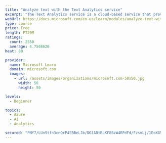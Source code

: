 ```yaml
---
title: "Analyze text with the Text Analytics service"
excerpt: "The Text Analytics service is a cloud-based service that provides advanced natural language processing over raw text for sentiment analysis, key phrase extraction, named entity recognition, and language detection."
webUrl: https://docs.microsoft.com/en-us/learn/modules/analyze-text-with-text-analytics-service/
type: course
price: Free
length: PT29M
ratings:
  count: 2550
  average: 4.7568626
heat: 80

provider:
  name: Microsoft Learn
  domain: microsoft.com
  images:
    - url: /assets/images/organizations/microsoft.com-50x50.jpg
      width: 50
      height: 50

levels:
  - Beginner

topics:
  - Azure
  - AI
  - Analytics

secured: "PNY7/LUn5tfn3cnQrP4EBBeLJb/DGlABtBLKF8BzW4RPdFd/FzsmLj/1EoXG5Gzzjpgu/f8CVrmycb2iwgDDtDS5RCKZ5KYN4d18K71oQ8twgxgIp9V6F4q5CiNSXeqi84TRtveag2OKNDf4VEFC49UfR0ltHvC2ZnFe/B1HBb41TDY0TnzrREn41kjSjA6swoPKJbiGJbv93jV3Fzey0lGzIi3J1r3VcC0dPZCztoPXApQ/wmiHOpdQKjo+mOnO5kzAhzXnua2nATHQazoHpLXPHqDbShCmPKvFqbSPAVUo3hHNUbR+M6Kx0K2WNDGMJANAYcVZcDOSfVQ7bK2rqUjsJLRQwl10VV98jxQR12aBeK6kDS0Kq07Vm2u26afCt5MY85keWgQwMgplsjb/G+YQtvGf9w67CE7F7rxzohs=;t/c32wbv6x2WsDKZonDEHw=="
---
```


